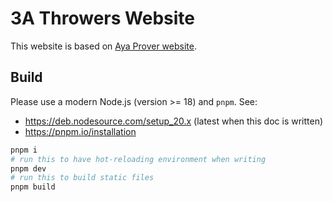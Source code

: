 # 3A Throwers Website

This website is based on [Aya Prover website](https://github.com/aya-prover/aya-prover-docs).

## Build

Please use a modern Node.js (version >= 18) and `pnpm`. See:

+ <https://deb.nodesource.com/setup_20.x> (latest when this doc is written)
+ <https://pnpm.io/installation>

```sh
pnpm i
# run this to have hot-reloading environment when writing
pnpm dev
# run this to build static files
pnpm build
```

